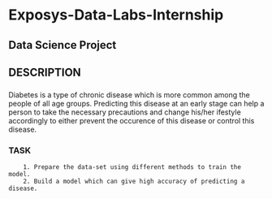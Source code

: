 # Exposys-Data-Labs-Internship
## **Data Science Project**

## DESCRIPTION
###
Diabetes is a type of chronic disease which is more common among the people of all age groups. Predicting this disease at an early stage can help a person to take the necessary precautions and change his/her ifestyle accordingly to either prevent the occurence of this disease or control this disease.
###

### **TASK**
        1. Prepare the data-set using different methods to train the model.
        2. Build a model which can give high accuracy of predicting a disease.
